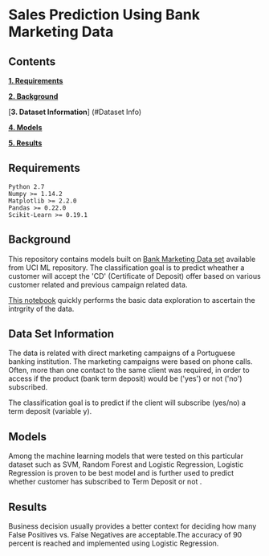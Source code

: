 # Sales Prediction Using Bank Marketing Data

## Contents

[**1. Requirements**](#Requirements)

[**2. Background**](#background)

[**3. Dataset Information**] (#Dataset Info)

[**4. Models**](#Models)

[**5. Results**](#results)

## <a name="Requirements">Requirements</a>


    Python 2.7
    Numpy >= 1.14.2
    Matplotlib >= 2.2.0
    Pandas >= 0.22.0
    Scikit-Learn >= 0.19.1

## <a name="background">Background</a>

This repository contains models built on [Bank Marketing Data set](http://archive.ics.uci.edu/ml/datasets/Bank+Marketing) available from UCI ML repository. The classification goal is to predict wheather a customer will accept the 'CD' (Certificate of Deposit) offer based on various customer related and previous campaign related data.

[This notebook](https://nbviewer.jupyter.org/github/des137/MarketingClassification/blob/master/eda.ipynb) quickly performs the basic data exploration to ascertain the intrgrity of the data.

## <a name="Data Set Information">Data Set Information</a>
The data is related with direct marketing campaigns of a Portuguese banking institution. The marketing campaigns were based on phone calls. Often, more than one contact to the same client was required, in order to access if the product (bank term deposit) would be ('yes') or not ('no') subscribed.

The classification goal is to predict if the client will subscribe (yes/no) a term deposit (variable y).

## <a name="Models">Models</a>
Among the machine learning models that were tested on this particular dataset such as SVM, Random Forest and Logistic Regression, Logistic Regression is proven to be best model and is further used to predict whether customer has subscribed to Term Deposit or not  .
## <a name="results">Results</a>

Business decision usually provides a better context for deciding how many False Positives vs. False Negatives are acceptable.The accuracy of 90 percent is reached and implemented using Logistic Regression. 


